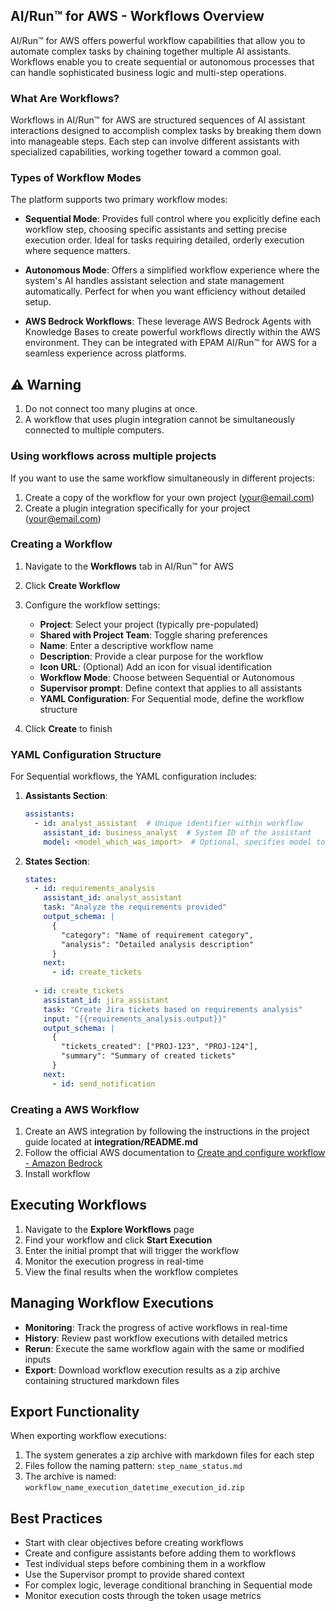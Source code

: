 ## AI/Run™ for AWS - Workflows Overview

AI/Run™ for AWS offers powerful workflow capabilities that allow you to automate complex tasks by chaining together multiple AI assistants. Workflows enable you to create sequential or autonomous processes that can handle sophisticated business logic and multi-step operations.

### What Are Workflows?

Workflows in AI/Run™ for AWS are structured sequences of AI assistant interactions designed to accomplish complex tasks by breaking them down into manageable steps. Each step can involve different assistants with specialized capabilities, working together toward a common goal.

### Types of Workflow Modes

The platform supports two primary workflow modes:

- **Sequential Mode**: Provides full control where you explicitly define each workflow step, choosing specific assistants and setting precise execution order. Ideal for tasks requiring detailed, orderly execution where sequence matters.

- **Autonomous Mode**: Offers a simplified workflow experience where the system's AI handles assistant selection and state management automatically. Perfect for when you want efficiency without detailed setup.

- **AWS Bedrock Workflows**: These leverage AWS Bedrock Agents with Knowledge Bases to create powerful workflows directly within the AWS environment. They can be integrated with EPAM AI/Run™ for AWS for a seamless experience across platforms.

## ⚠️ Warning
1. Do not connect too many plugins at once.
2. A workflow that uses plugin integration cannot be simultaneously connected to multiple computers.

### Using workflows across multiple projects
If you want to use the same workflow simultaneously in different projects:
1. Create a copy of the workflow for your own project (your@email.com)
2. Create a plugin integration specifically for your project (your@email.com)

### Creating a Workflow

1. Navigate to the **Workflows** tab in AI/Run™ for AWS
2. Click **Create Workflow**
3. Configure the workflow settings:
   - **Project**: Select your project (typically pre-populated)
   - **Shared with Project Team**: Toggle sharing preferences
   - **Name**: Enter a descriptive workflow name
   - **Description**: Provide a clear purpose for the workflow
   - **Icon URL**: (Optional) Add an icon for visual identification
   - **Workflow Mode**: Choose between Sequential or Autonomous
   - **Supervisor prompt**: Define context that applies to all assistants
   - **YAML Configuration**: For Sequential mode, define the workflow structure

4. Click **Create** to finish

### YAML Configuration Structure

For Sequential workflows, the YAML configuration includes:

1. **Assistants Section**:
   ```yaml
   assistants:
     - id: analyst_assistant  # Unique identifier within workflow
       assistant_id: business_analyst  # System ID of the assistant
       model: <model_which_was_import>  # Optional, specifies model to use
2. **States Section**:
   ```yaml
   states:
     - id: requirements_analysis
       assistant_id: analyst_assistant
       task: "Analyze the requirements provided"
       output_schema: |
         {
           "category": "Name of requirement category",
           "analysis": "Detailed analysis description"
         }
       next:
         - id: create_tickets
         
     - id: create_tickets
       assistant_id: jira_assistant
       task: "Create Jira tickets based on requirements analysis"
       input: "{{requirements_analysis.output}}"
       output_schema: |
         {
           "tickets_created": ["PROJ-123", "PROJ-124"],
           "summary": "Summary of created tickets"
         }
       next:
         - id: send_notification


### Creating a AWS Workflow
1. Create an AWS integration by following the instructions in the project guide located at **integration/README.md**
2. Follow the official AWS documentation to [Create and configure workflow - Amazon Bedrock](https://docs.aws.amazon.com/bedrock/latest/userguide/flows-create.html)
3. Install workflow

## Executing Workflows

1. Navigate to the **Explore Workflows** page
2. Find your workflow and click **Start Execution**
3. Enter the initial prompt that will trigger the workflow
4. Monitor the execution progress in real-time
5. View the final results when the workflow completes

## Managing Workflow Executions

- **Monitoring**: Track the progress of active workflows in real-time
- **History**: Review past workflow executions with detailed metrics
- **Rerun**: Execute the same workflow again with the same or modified inputs
- **Export**: Download workflow execution results as a zip archive containing structured markdown files

## Export Functionality

When exporting workflow executions:

1. The system generates a zip archive with markdown files for each step
2. Files follow the naming pattern: `step_name_status.md`
3. The archive is named: `workflow_name_execution_datetime_execution_id.zip`

## Best Practices

- Start with clear objectives before creating workflows
- Create and configure assistants before adding them to workflows
- Test individual steps before combining them in a workflow
- Use the Supervisor prompt to provide shared context
- For complex logic, leverage conditional branching in Sequential mode
- Monitor execution costs through the token usage metrics